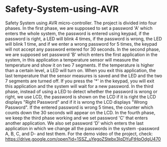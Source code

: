 # Safety-System-using-AVR
Safety System using AVR micro-controller. 
The project is divided into four phases.
In the first phase, we are supposed to set a password 'A' which enters the whole system, the password is entered using keypad, if the password is right, a LED will blink 4 times, if the password is wrong, the LED will blink 1 time, and if we enter a wrong password  for 5 times, the keypad will not accept any password entered for 30 seconds.
In the second phase, we are supposed set password 'B' which enters the first application in the system, in this application a temperature sensor will measure the temperature and show it on two 7 segments. If the temperature is higher than a certain level, a LED will turn on. When you exit this application, the last temperature that the sensor measures is saved and
the LED and the two 7 segments are turned off. If you press the '*' in the keypad, you will exit this application and the system will wait for a new password.
In the third phase, instead of using a LED to detect whether the password is wrong or right, we use LCD, the password is shown on the LCD if it is right the LCD displays "Right Password" and if it is wrong the LCD displays "Wrong Password". If the entered password is wrong 5 times, the counter which counts down the 30 seconds will appear on the LCD.
In the fourth phase, we keep the third phase working and we set password 'C' that enters another application. We also set password 'D' which enters the last application in which we change all the passwords in the system -password A, B, C, and D- and test them. 
For the demo video of the project, check: https://drive.google.com/open?id=1SSZ_uYegoZStebx3IqDYuFtHpOdgU470
